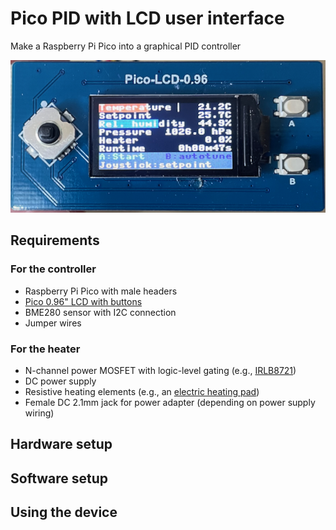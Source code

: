 # Pico PID with LCD user interface
Make a Raspberry Pi Pico into a graphical PID controller

![Image of completed device in action](https://github.com/grunkyb/pico-pid-lcd/blob/main/images/IMG_9144.png "PID GUI in action")

## Requirements

### For the controller
- Raspberry Pi Pico with male headers
- [Pico 0.96" LCD with buttons](https://www.waveshare.com/wiki/Pico-LCD-0.96)
- BME280 sensor with I2C connection
- Jumper wires

### For the heater
- N-channel power MOSFET with logic-level gating (e.g., [IRLB8721](https://thepihut.com/products/n-channel-power-mosfet))
- DC power supply
- Resistive heating elements (e.g., an [electric heating pad](https://thepihut.com/products/electric-heating-pad-10cm-x-5cm))
- Female DC 2.1mm jack for power adapter (depending on power supply wiring)

## Hardware setup

## Software setup

## Using the device
